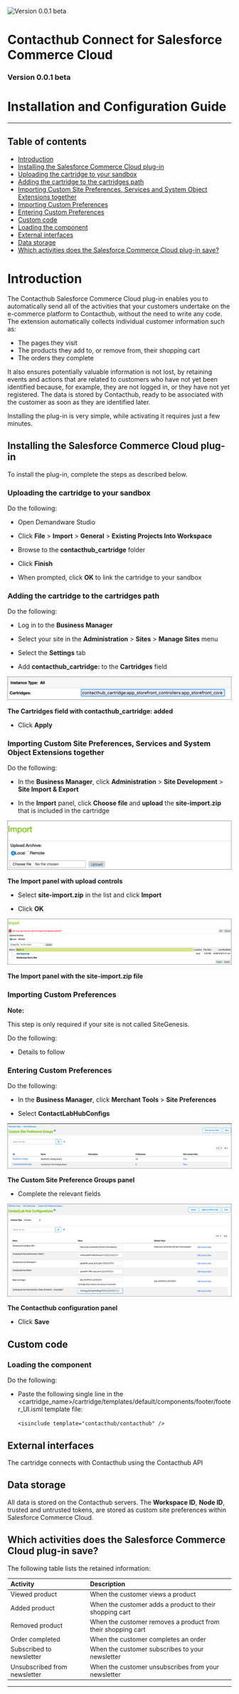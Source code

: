 ![Version 0.0.1 beta](https://img.shields.io/badge/version-0.0.1%20beta-0072bc.svg)

# Contacthub Connect for Salesforce Commerce Cloud  
### Version 0.0.1 beta  
# Installation and Configuration Guide  

----------

## Table of contents

- [Introduction](#Introduction)  
- [Installing the Salesforce Commerce Cloud plug-in](#InstallingPlugIn)  
- [Uploading the cartridge to your sandbox](#UploadingCartridge)  
- [Adding the cartridge to the cartridges path](#AddingCartridgeToPath)  
- [Importing Custom Site Preferences, Services and System Object Extensions together](#ImportingTogether)  
- [Importing Custom Preferences](#ImportingCustomPreferences)  
- [Entering Custom Preferences](#EnteringCustomPreferences)  
- [Custom code](#CustomCode)  
- [Loading the component](#LoadingComponent)  
- [External interfaces](#ExternalInterfaces)  
- [Data storage](#DataStorage)  
- [Which activities does the Salesforce Commerce Cloud plug-in save?](#Salesforceplugin)

<a name="Introduction"/>  

# Introduction  

The Contacthub Salesforce Commerce Cloud plug-in enables you to automatically send all of the activities that your customers undertake on the e-commerce platform to Contacthub, without the need to write any code. The extension automatically collects individual customer information such as:
- The pages they visit
- The products they add to, or remove from, their shopping cart
- The orders they complete

It also ensures potentially valuable information is not lost, by retaining events and actions that are related to customers who have not yet been identified because, for example, they are not logged in, or they have not yet registered. The data is stored by Contacthub, ready to be associated with the customer as soon as they are identified later.

Installing the plug-in is very simple, while activating it requires just a few minutes. 

<a name="InstallingPlugIn"/>  

## Installing the Salesforce Commerce Cloud plug-in

To install the plug-in, complete the steps as described below.  

<a name="UploadingCartridge"/>  

### Uploading the cartridge to your sandbox  

Do the following:  

- Open Demandware Studio  

- Click **File** > **Import** > **General** > **Existing Projects Into Workspace**  

- Browse to the **contacthub_cartridge** folder  

- Click **Finish**  

- When prompted, click **OK** to link the cartridge to your sandbox  

<a name="AddingCartridgeToPath"/>

### Adding the cartridge to the cartridges path   

Do the following:  

- Log in to the **Business Manager**  

- Select your site in the **Administration** > **Sites** > **Manage Sites** menu  

- Select the **Settings** tab  

- Add **contacthub_cartridge:** to the **Cartridges** field  

![Cartridges Field](image/CartridgesField.png)  

**The Cartridges field with contacthub_cartridge: added**  

- Click **Apply**  

<a name="ImportingTogether"/>

### Importing Custom Site Preferences, Services and System Object Extensions together  

Do the following:  

- In the **Business Manager**, click **Administration** > **Site Development** > **Site Import & Export**  

- In the **Import** panel, click **Choose file** and **upload** the **site-import.zip** that is included in the cartridge  

![Import Upload](image/Import1.png)  

**The Import panel with upload controls**  

- Select **site-import.zip** in the list and click **Import**  

- Click **OK**  

![Import Import](image/Import2.png)  

**The Import panel with the site-import.zip file**  

<a name="ImportingCustomPreferences"/>

### Importing Custom Preferences  

**Note:**  

This step is only required if your site is not called SiteGenesis.  

Do the following:  

- Details to follow  

<a name="EnteringCustomPreferences"/>

### Entering Custom Preferences  

Do the following:  

- In the **Business Manager**, click **Merchant Tools** > **Site Preferences**  

- Select **ContactLabHubConfigs**  

![Custom Site](image/CustomSite.png)  

**The Custom Site Preference Groups panel**  

- Complete the relevant fields  

![Contacthub Config](image/ChubConfig.png)  

**The Contacthub configuration panel**  

- Click **Save**  

<a name="CustomCode"/>

## Custom code  

<a name="LoadingComponent"/>

### Loading the component  

Do the following:  

- Paste the following single line in the <cartridge_name>/cartridge/templates/default/components/footer/footer_UI.isml template file:  

    `<isinclude template="contacthub/contacthub" />`  

<a name="ExternalInterfaces"/>

## External interfaces  

The cartridge connects with Contacthub using the Contacthub API

<a name="DataStorage"/>

## Data storage  

All data is stored on the Contacthub servers. The **Workspace ID**, **Node ID**, trusted and untrusted tokens, are stored as custom site preferences within Salesforce Commerce Cloud.

<a name="#Salesforceplugin"/> 

## Which activities does the Salesforce Commerce Cloud plug-in save?

The following table lists the retained information: 

| Activity        | Description| 
| :------------- |:-------------| 
| Viewed product |When the customer views a product |
| Added product |When the customer adds a product to their shopping cart| 
| Removed product|When the customer removes a product from their shopping cart|
| Order completed | When the customer completes an order | 
| Subscribed to newsletter | When the customer subscribes to your newsletter |
| Unsubscribed from newsletter | When the customer unsubscribes from your newsletter  


----------
